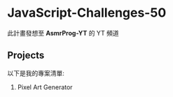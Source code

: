 # JavaScript-Challenges-50

此計畫發想至 **AsmrProg-YT**  的 YT 頻道

## Projects

以下是我的專案清單:

01. Pixel Art Generator